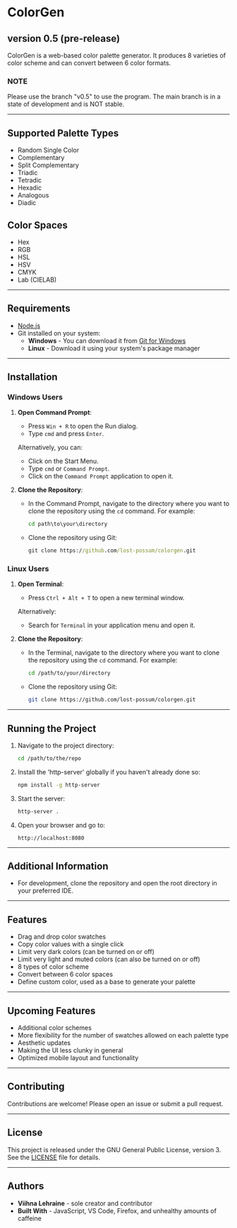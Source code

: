 # ColorGen
## version 0.5 (pre-release)

ColorGen is a web-based color palette generator. It produces 8 varieties of color scheme and can convert between 6 color formats.

### NOTE
Please use the branch "v0.5" to use the program. The main branch is in a state of development and is NOT stable.

*** 

## Supported Palette Types

- Random Single Color
- Complementary
- Split Complementary
- Triadic
- Tetradic
- Hexadic
- Analogous
- Diadic

## Color Spaces

- Hex
- RGB
- HSL
- HSV
- CMYK
- Lab (CIELAB)

***

## Requirements

- [Node.js](https://nodejs.org)
- Git installed on your system:
  - **Windows** - You can download it from [Git for Windows](https://gitforwindows.org) 
  - **Linux** - Download it using your system's package manager

***

## Installation

### Windows Users

1. **Open Command Prompt**:
    - Press `Win + R` to open the Run dialog.
    - Type `cmd` and press `Enter`.

    Alternatively, you can:
    - Click on the Start Menu.
    - Type `cmd` or `Command Prompt`.
    - Click on the `Command Prompt` application to open it.

2. **Clone the Repository**:
    - In the Command Prompt, navigate to the directory where you want to clone the repository using the `cd` command. For example:
      ```cmd
      cd path\to\your\directory
      ```
    - Clone the repository using Git:
      ```cmd
      git clone https://github.com/lost-possum/colorgen.git
      ```

### Linux Users

1. **Open Terminal**:
    - Press `Ctrl + Alt + T` to open a new terminal window.
   
    Alternatively:
    - Search for `Terminal` in your application menu and open it.

2. **Clone the Repository**:
    - In the Terminal, navigate to the directory where you want to clone the repository using the `cd` command. For example:
      ```bash
      cd /path/to/your/directory
      ```
    - Clone the repository using Git:
      ```bash
      git clone https://github.com/lost-possum/colorgen.git
      ```

***

## Running the Project

1. Navigate to the project directory:
    ```bash
    cd /path/to/the/repo
    ```

2. Install the 'http-server' globally if you haven't already done so:
    ```bash
    npm install -g http-server
    ```

3. Start the server:
    ```bash
    http-server .
    ```

4. Open your browser and go to:
    ```
    http://localhost:8080
    ```

***

## Additional Information
- For development, clone the repository and open the root directory in your preferred IDE.

***

## Features

- Drag and drop color swatches
- Copy color values with a single click
- Limit very dark colors (can be turned on or off)
- Limit very light and muted colors (can also be turned on or off)
- 8 types of color scheme
- Convert between 6 color spaces
- Define custom color, used as a base to generate your palette

***

## Upcoming Features

- Additional color schemes
- More flexibility for the number of swatches allowed on each palette type
- Aesthetic updates
- Making the UI less clunky in general
- Optimized mobile layout and functionality

***

## Contributing

Contributions are welcome! Please open an issue or submit a pull request.

***

## License

This project is released under the GNU General Public License, version 3. See the [LICENSE](LICENSE) file for details.

***

## Authors

- **Viihna Lehraine** - sole creator and contributor
- **Built With** - JavaScript, VS Code, Firefox, and unhealthy amounts of caffeine